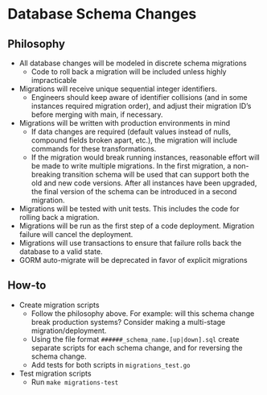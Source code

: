 # Database Schema Changes

## Philosophy
* All database changes will be modeled in discrete schema migrations
    * Code to roll back a migration will be included unless highly impracticable
* Migrations will receive unique sequential integer identifiers.
    * Engineers should keep aware of identifier collisions (and in some instances required migration order), and adjust their migration ID’s before merging with main, if necessary.
* Migrations will be written with production environments in mind
    * If data changes are required (default values instead of nulls, compound fields broken apart, etc.), the migration will include commands for these transformations.
    * If the migration would break running instances, reasonable effort will be made to write multiple migrations.  In the first migration, a non-breaking transition schema will be used that can support both the old and new code versions.  After all instances have been upgraded, the final version of the schema can be introduced in a second migration.
* Migrations will be tested with unit tests.  This includes the code for rolling back a migration.
* Migrations will be run as the first step of a code deployment.  Migration failure will cancel the deployment.
* Migrations will use transactions to ensure that failure rolls back the database to a valid state.
* GORM auto-migrate will be deprecated in favor of explicit migrations

## How-to
* Create migration scripts
    * Follow the philosophy above.  For example: will this schema change break production systems?  Consider making a multi-stage migration/deployment.
    * Using the file format `######_schema_name.[up|down].sql` create separate scripts for each schema change, and for reversing the schema change.
    * Add tests for both scripts in `migrations_test.go`
* Test migration scripts
    * Run `make migrations-test`
